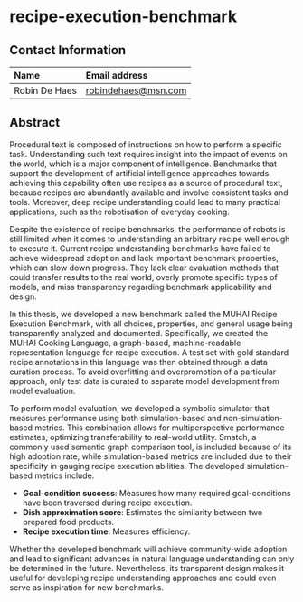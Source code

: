# recipe-execution-benchmark

## Contact Information

| Name                      | Email address                                                       |
| :---                      | :---                                                                |
| Robin De Haes             | [robindehaes@msn.com](mailto:robindehaes@msn.com)                   |

## Abstract

Procedural text is composed of instructions on how to perform a specific task. Understanding such text requires insight into the impact of events on the world, which is a major component of intelligence. Benchmarks that support the development of artificial intelligence approaches towards achieving this capability often use recipes as a source of procedural text, because recipes are abundantly available and involve consistent tasks and tools. Moreover, deep recipe understanding could lead to many practical applications, such as the robotisation of everyday cooking.

Despite the existence of recipe benchmarks, the performance of robots is still limited when it comes to understanding an arbitrary recipe well enough to execute it. Current recipe understanding benchmarks have failed to achieve widespread adoption and lack important benchmark properties, which can slow down progress. They lack clear evaluation methods that could transfer results to the real world, overly promote specific types of models, and miss transparency regarding benchmark applicability and design.

In this thesis, we developed a new benchmark called the MUHAI Recipe Execution Benchmark, with all choices, properties, and general usage being transparently analyzed and documented. Specifically, we created the MUHAI Cooking Language, a graph-based, machine-readable representation language for recipe execution. A test set with gold standard recipe annotations in this language was then obtained through a data curation process. To avoid overfitting and overpromotion of a particular approach, only test data is curated to separate model development from model evaluation.

To perform model evaluation, we developed a symbolic simulator that measures performance using both simulation-based and non-simulation-based metrics. This combination allows for multiperspective performance estimates, optimizing transferability to real-world utility. Smatch, a commonly used semantic graph comparison tool, is included because of its high adoption rate, while simulation-based metrics are included due to their specificity in gauging recipe execution abilities. The developed simulation-based metrics include:

- **Goal-condition success**: Measures how many required goal-conditions have been traversed during recipe execution.
- **Dish approximation score**: Estimates the similarity between two prepared food products.
- **Recipe execution time**: Measures efficiency.

Whether the developed benchmark will achieve community-wide adoption and lead to significant advances in natural language understanding can only be determined in the future. Nevertheless, its transparent design makes it useful for developing recipe understanding approaches and could even serve as inspiration for new benchmarks.
